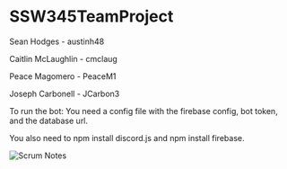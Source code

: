 # SSW345TeamProject

Sean Hodges - austinh48

Caitlin McLaughlin - cmclaug

Peace Magomero - PeaceM1

Joseph Carbonell - JCarbon3


To run the bot:
You need a config file with the firebase config, bot token, and the database url.

You also need to npm install discord.js and npm install firebase.

![Scrum Notes](https://user-images.githubusercontent.com/82550231/165877628-3dc5fbd6-f1c2-4788-a607-5818e66e2054.PNG)
